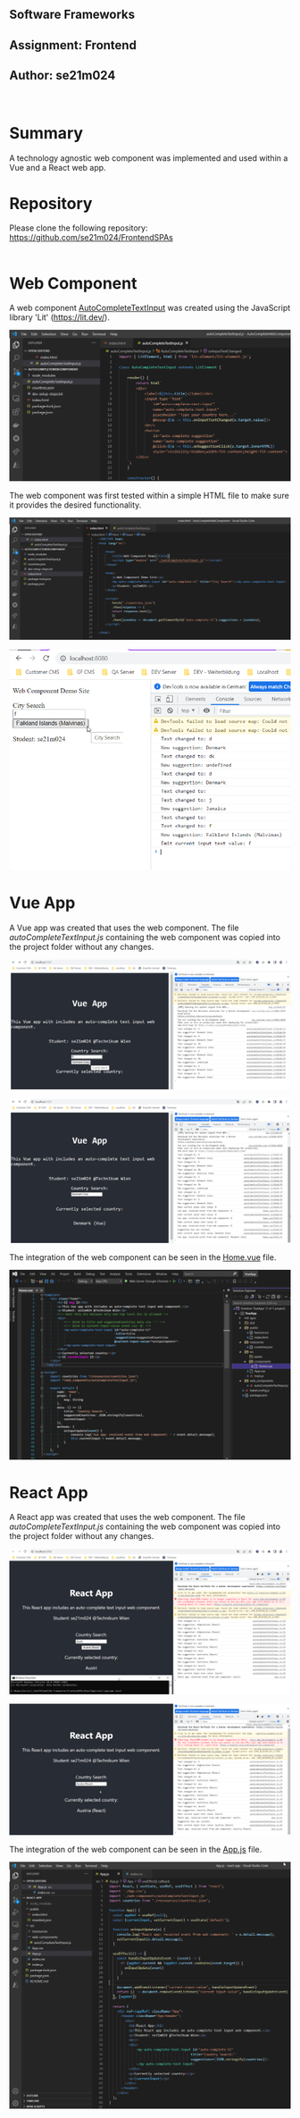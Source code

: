 ## Software Frameworks

## Assignment: Frontend

## Author: se21m024

<br/>

# Summary

A technology agnostic web component was implemented and used within a Vue and a React web app.

# Repository

Please clone the following repository:
<br/>
https://github.com/se21m024/FrontendSPAs
<br/><br/>

# Web Component

A web component [AutoCompleteTextInput](https://github.com/se21m024/FrontendSPAs/blob/main/AutoCompleteWebComponent/AutoCompleteTextInput.js) was created using the JavaScript library 'Lit' (https://lit.dev/).<br>

![WebComponent-1](./Screenshots/WebComponent-1.png)

The web component was first tested within a simple HTML file to make sure it provides the desired functionality.

![WebComponent-2](./Screenshots/WebComponent-2.png)

![WebComponent-2](./Screenshots/WebComponent-3.png)

# Vue App

A Vue app was created that uses the web component. The file <i>autoCompleteTextInput.js</i> containing the web component was copied into the project folder without any changes.

![Vue-1](./Screenshots/Vue-1.png)

![Vue-2](./Screenshots/Vue-2.png)

The integration of the web component can be seen in the [Home.vue](https://github.com/se21m024/FrontendSPAs/blob/main/VueApp/VueApp/src/components/Home.vue) file.

![Vue-3](./Screenshots/Vue-3.png)

# React App

A React app was created that uses the web component. The file <i>autoCompleteTextInput.js</i> containing the web component was copied into the project folder without any changes.

![React-1](./Screenshots/React-1.png)

![React-2](./Screenshots/React-2.png)

The integration of the web component can be seen in the [App.js](https://github.com/se21m024/FrontendSPAs/blob/main/ReactApp/react-app/src/App.js) file.

![React-3](./Screenshots/React-3.png)
